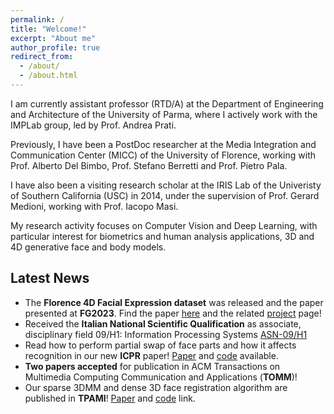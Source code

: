 ```yaml
---
permalink: /
title: "Welcome!"
excerpt: "About me"
author_profile: true
redirect_from: 
  - /about/
  - /about.html
---
```


I am currently assistant professor (RTD/A) at the Department of Engineering and Architecture of the University of Parma, where I actively work with the IMPLab group, led by Prof. Andrea Prati.

Previously, I have been a PostDoc researcher at the Media Integration and Communication Center (MICC) of the University of Florence, working with Prof. Alberto Del Bimbo, Prof. Stefano Berretti and Prof. Pietro Pala. 

I have also been a visiting research scholar at the IRIS Lab of the Univeristy of Southern California (USC) in 2014, under the supervision of Prof. Gerard Medioni, working with Prof. Iacopo Masi.

My research activity focuses on Computer Vision and Deep Learning, with particular interest for biometrics and human analysis applications, 3D and 4D generative face and body models.  

Latest News
------
- The **Florence 4D Facial Expression dataset** was released and the paper presented at **FG2023**. Find the paper [here](https://ieeexplore.ieee.org/document/10042606) and the related [project](http://www.micc.unifi.it/resources/datasets/florence-4d-facial-expression/) page!
- Received the **Italian National Scientific Qualification** as associate, disciplinary field 09/H1: Information Processing Systems [ASN-09/H1](https://asn21.cineca.it/pubblico/miur/esito/09%252FH1/2/4)
- Read how to perform partial swap of face parts and how it affects recognition in our new **ICPR** paper! [Paper](https://ieeexplore.ieee.org/abstract/document/9956298) and [code](https://github.com/clferrari/FacePartsSwap) available.
- **Two papers accepted** for publication in ACM Transactions on Multimedia Computing Communication and Applications (**TOMM**)!
- Our sparse 3DMM and dense 3D face registration algorithm are published in **TPAMI**! [Paper](https://ieeexplore.ieee.org/abstract/document/9462361) and [code](https://github.com/clferrari/SLC-3DMM) link.
